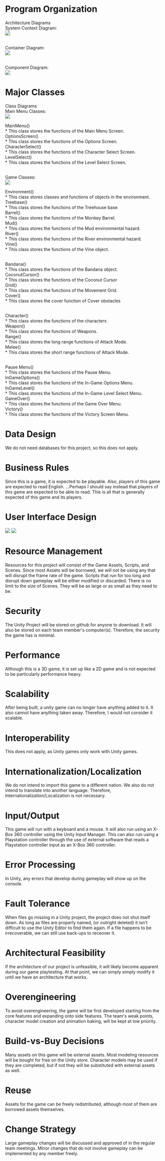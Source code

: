 
# Program Organization
Architecture Diagrams
<br>System Context Diagram:
<br/><img src = "/artifacts/C1.jpg">

<br/>Container Diagram:
<br/><img src = "/artifacts/C2.jpg">

<br/>Component Diagram:
<br/><img src = "/artifacts/C3.jpg">

# Major Classes
Class Diagrams
<br/>Main Menu Classes:
<br/><img src = "/artifacts/c4_classDiagram_MainM.png">

MainMenu()<br/>* This class stores the functions of the Main Menu Screen.
<br/>OptionsScreen()<br/>* This class stores the functions of the Options Screen.
<br/>CharacterSelect()<br/>* This class stores the functions of the Character Select Screen.
<br/>LevelSelect()<br/>* This class stores the functions of the Level Select Screen.

<br/>Game Classes:
<br/><img src = "/artifacts/c4_classDiagram_Game.png">

Environment()<br/>* This class stores classes and functions of objects in the environment.
<br/>Treebase()<br/>* This class stores the functions of the Treehouse base
<br/>Barrel()<br/>* This class stores the functions of the Monkey Barrel.
<br/>Mud()<br/>* This class stores the functions of the Mud environmental hazard.
<br/>River()<br/>* This class stores the functions of the River environmental hazard.
<br/>Vine()<br/>* This class stores the functions of the Vine object.

<br/>Bandana()<br/>* This class stores the functions of the Bandana object.
<br/>CoconutCursor()<br/>* This class stores the functions of the Coconut Cursor
<br/>Grid()<br/>* This class stores the functions of the Movement Grid.
<br/>Cover()<br/>* This class stores the cover function of Cover obstacles

<br/>Character()<br/>* This class stores the functions of the characters
<br/>Weapon()<br/>* This class stores the functions of Weapons.
<br/>Range()<br/>* This class stores the long range functions of Attack Mode.
<br/>Melee()<br/>* This class stores the short range functions of Attack Mode.

<br/>Pause Menu()<br/>* This class stores the functions of the Pause Menu.
<br/>InGameOptions()<br/>* This class stores the functions of the In-Game Options Menu.
<br/>InGameLevel()<br/>* This class stores the functions of the In-Game Level Select Menu.
<br/>GameOver()<br/>* This class stores the functions of the Game Over Menu.
<br/>Victory()<br/>* This class stores the functions of the Victory Screen Menu.


# Data Design
We do not need databases for this project, so this does not apply.

# Business Rules
Since this is a game, it is expected to be playable. Also, players of this game are expected to read English.
...Perhaps I should say instead that players of this game are expected to be able to read.
This is all that is generally expected of this game and its players.

# User Interface Design

<img src = "/artifacts/UI_1.jpg">
<img src = "/artifacts/UI_2.jpg">

# Resource Management
Resources for this project will consist of the Game Assets, Scripts, and Scenes.
Since most Assets will be borrowed, we will not be using any that will disrupt the frame rate of the game.
Scripts that run for too long and disrupt down gameplay will be either modified or discarded.
There is no limit to the size of Scenes. They will be as large or as small as they need to be.

# Security
The Unity Project will be stored on github for anyone to download.
It will also be stored on each team member's computer(s).
Therefore, the security the game has is minimal.


# Performance
Although this is a 3D game, it is set up like a 2D game and is not expected to be particularly performance heavy.

# Scalability
After being built, a unity game can no longer have anything added to it. It also cannot have anything taken away. Therefore, I would not consider it scalable.

# Interoperability
This does not apply, as Unity games only work with Unity games.

# Internationalization/Localization
We do not intend to import this game to a different nation. We also do not intend to translate into another language.
Therefore, Internationalization/Localization is not necessary.

# Input/Output
This game will run with a keyboard and a mouse.
It will also run using an X-Box 360 controller using the Unity Input Manager.
This can also run using a Playstation controller through the use of external software that reads a Playstation controller input as an X-Box 360 controller.

# Error Processing
In Unity, any errors that develop during gameplay will show up on the console.

# Fault Tolerance
When files go missing in a Unity project, the project does not shut itself down. As long as files are properly named, (or outright deleted) it isn't difficult to use the Unity Editor to find them again.
If a file happens to be irrecoverable, we can still use back-ups to receover it.

# Architectural Feasibility
If the architecture of our project is unfeasible, it will likely become apparent during our game playtesting. At that point, we can simply simply modify it until we have an architecture that works.

# Overengineering
To avoid overengineering, the game will be first developed starting from the core features and expanding onto side features. The team's weak points, character model creation and animation baking, will be kept at low priority.

# Build-vs-Buy Decisions
Many assets on this game will be external assets.
Most modeling resources will be bought for free on the Unity store.
Character models may be used if they are completed, but if not they will be substituted with external assets as well.

# Reuse
Assets for the game can be freely redistributed, although most of them are borrowed assets themselves.

# Change Strategy
Large gameplay changes will be discussed and approved of in the regular team meetings. Minor changes that do not involve gameplay can be implemented by any member freely.
